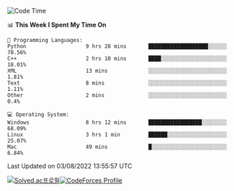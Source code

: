 
<!--START_SECTION:waka-->
![Code Time](http://img.shields.io/badge/Code%20Time-0%20secs-blue)

📊 **This Week I Spent My Time On** 

```text
💬 Programming Languages: 
Python                   9 hrs 28 mins       ███████████████████░░░░░░   78.56% 
C++                      2 hrs 10 mins       ████░░░░░░░░░░░░░░░░░░░░░   18.01% 
XML                      13 mins             ░░░░░░░░░░░░░░░░░░░░░░░░░   1.81% 
Text                     8 mins              ░░░░░░░░░░░░░░░░░░░░░░░░░   1.11% 
Other                    2 mins              ░░░░░░░░░░░░░░░░░░░░░░░░░   0.4%

💻 Operating System: 
Windows                  8 hrs 12 mins       █████████████████░░░░░░░░   68.09% 
Linux                    3 hrs 1 min         ██████░░░░░░░░░░░░░░░░░░░   25.07% 
Mac                      49 mins             █░░░░░░░░░░░░░░░░░░░░░░░░   6.84%

```


 Last Updated on 03/08/2022 13:55:57 UTC
<!--END_SECTION:waka-->
[![Solved.ac프로필](http://mazassumnida.wtf/api/generate_badge?boj=hckim96)](https://solved.ac/hckim96)[![CodeForces Profile](https://cf.leed.at?id=hckim96)](https://codeforces.com/profile/hckim96)
